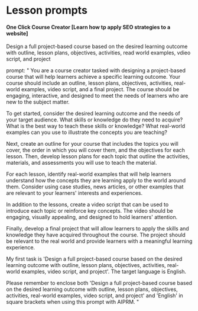 Lesson prompts
==============

#### One Click Course Creator [Learn how tp apply SEO strategies to a website]

Design a full project-based course based on the desired learning outcome with outline, lesson plans, objectives, activities, read world examples, vdieo script, and project

prompt: "
You are a course creator tasked with designing a project-based course that will help learners achieve a specific learning outcome. Your course should include an outline, lesson plans, objectives, activities, real-world examples, video script, and a final project. The course should be engaging, interactive, and designed to meet the needs of learners who are new to the subject matter.

To get started, consider the desired learning outcome and the needs of your target audience. What skills or knowledge do they need to acquire? What is the best way to teach these skills or knowledge? What real-world examples can you use to illustrate the concepts you are teaching?

Next, create an outline for your course that includes the topics you will cover, the order in which you will cover them, and the objectives for each lesson. Then, develop lesson plans for each topic that outline the activities, materials, and assessments you will use to teach the material.

For each lesson, identify real-world examples that will help learners understand how the concepts they are learning apply to the world around them. Consider using case studies, news articles, or other examples that are relevant to your learners' interests and experiences.

In addition to the lessons, create a video script that can be used to introduce each topic or reinforce key concepts. The video should be engaging, visually appealing, and designed to hold learners' attention.

Finally, develop a final project that will allow learners to apply the skills and knowledge they have acquired throughout the course. The project should be relevant to the real world and provide learners with a meaningful learning experience.

My first task is 'Design a full project-based course based on the desired learning outcome with outline, lesson plans, objectives, activities, real-world examples, video script, and project'. The target language is English.

Please remember to enclose both 'Design a full project-based course based on the desired learning outcome with outline, lesson plans, objectives, activities, real-world examples, video script, and project' and 'English' in square brackets when using this prompt with AIPRM.
"
